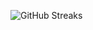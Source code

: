 ![GitHub Streaks](https://github-streaks-mqc9.onrender.com/streak/happilli/image?theme=midnight&cache_bust=1743010621)
